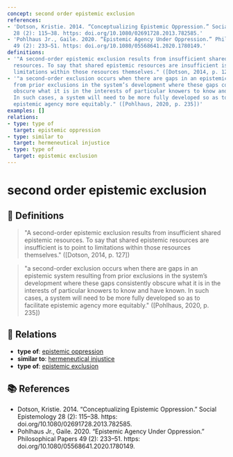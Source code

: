 ```yaml
---
concept: second order epistemic exclusion
references:
- 'Dotson, Kristie. 2014. “Conceptualizing Epistemic Oppression.” Social Epistemology
  28 (2): 115–38. https: doi.org/10.1080/02691728.2013.782585.'
- 'Pohlhaus Jr., Gaile. 2020. “Epistemic Agency Under Oppression.” Philosophical Papers
  49 (2): 233–51. https: doi.org/10.1080/05568641.2020.1780149.'
definitions:
- '"A second-order epistemic exclusion results from insufficient shared epistemic
  resources. To say that shared epistemic resources are insufficient is to point to
  limitations within those resources themselves." ([Dotson, 2014, p. 127])'
- '"a second-order exclusion occurs when there are gaps in an epistemic system resulting
  from prior exclusions in the system’s development where these gaps consistently
  obscure what it is in the interests of particular knowers to know and have known.
  In such cases, a system will need to be more fully developed so as to facilitate
  epistemic agency more equitably." ([Pohlhaus, 2020, p. 235])'
examples: []
relations:
- type: type of
  target: epistemic oppression
- type: similar to
  target: hermeneutical injustice
- type: type of
  target: epistemic exclusion
---
```


# second order epistemic exclusion

## 📖 Definitions

> "A second-order epistemic exclusion results from insufficient shared epistemic resources. To say that shared epistemic resources are insufficient is to point to limitations within those resources themselves." ([Dotson, 2014, p. 127])

> "a second-order exclusion occurs when there are gaps in an epistemic system resulting from prior exclusions in the system’s development where these gaps consistently obscure what it is in the interests of particular knowers to know and have known. In such cases, a system will need to be more fully developed so as to facilitate epistemic agency more equitably." ([Pohlhaus, 2020, p. 235])

## 🔗 Relations

- **type of**: [epistemic oppression](./epistemic-oppression.md)
- **similar to**: [hermeneutical injustice](./hermeneutical-injustice.md)
- **type of**: [epistemic exclusion](./epistemic-exclusion.md)

## 📚 References

- Dotson, Kristie. 2014. “Conceptualizing Epistemic Oppression.” Social Epistemology 28 (2): 115–38. https: doi.org/10.1080/02691728.2013.782585.
- Pohlhaus Jr., Gaile. 2020. “Epistemic Agency Under Oppression.” Philosophical Papers 49 (2): 233–51. https: doi.org/10.1080/05568641.2020.1780149.

